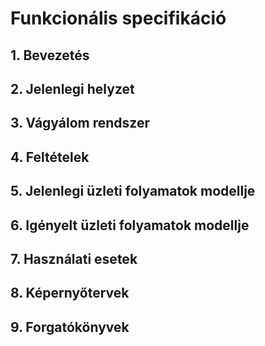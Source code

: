 # Funkcionális specifikáció

## 1. Bevezetés

## 2. Jelenlegi helyzet

## 3. Vágyálom rendszer

## 4. Feltételek

## 5. Jelenlegi üzleti folyamatok modellje

## 6. Igényelt üzleti folyamatok modellje

## 7. Használati esetek

## 8. Képernyőtervek

## 9. Forgatókönyvek
